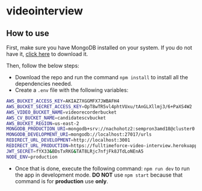 # videointerview

## How to use

First, make sure you have MongoDB installed on your system. If you do not have it, [click here](https://www.mongodb.com/try/download/community) to download it.

Then, follow the below steps:

- Download the repo and run the command `npm install` to install all the dependencies needed.
- Create a `.env` file with the following variables:

```bash
AWS_BUCKET_ACCESS_KEY=AKIAZ7XGGMFX7JWBAFH4
AWS_BUCKET_SECRET_ACCESS_KEY=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
AWS_VIDEO_BUCKET_NAME=videorecorderbucket
AWS_CV_BUCKET_NAME=candidatescvbucket
AWS_BUCKET_REGION=us-east-2
MONGODB_PRODUCTION_URI=mongodb+srv://nachohotz2:sempron3amd18@cluster0.ywin2.mongodb.net/urls
MONGODB_DEVELOPMENT_URI=mongodb://localhost:27017/urls
REDIRECT_URL_DEVELOPMENT=http://localhost:3001
REDIRECT_URL_PRODUCTION=https://fulltimeforce-video-interview.herokuapp.com
JWT_SECRET=fYX33&BDsTxRKG&TAT8LRjc7nfjFk8JTdLoNEnA5
NODE_ENV=production
```
- Once that is done, execute the following command: `npm run dev` to run the app in development mode. **DO NOT** use `npm start` because that command is for **production** use **only**.

